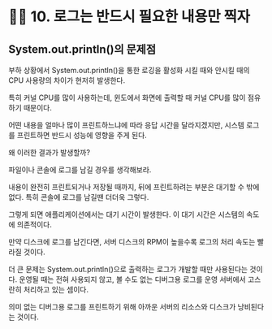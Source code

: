 # ✍🏻 10. 로그는 반드시 필요한 내용만 찍자
## System.out.println()의 문제점
부하 상황에서 System.out.println()을 통한 로깅을 활성화 시킬 때와 안시킬 때의 CPU 사용량의 차이가 현저히 발생한다.

특히 커널 CPU를 많이 사용하는데, 윈도에서 화면에 출력할 때 커널 CPU를 많이 점유하기 때문이다.

어떤 내용을 얼마나 많이 프린트하느냐에 따라 응답 시간을 달라지겠지만, 시스템 로그를 프린트하면 반드시 성능에 영향을 주게 된다.

왜 이러한 결과가 발생할까?

파일이나 콘솔에 로그를 남길 경우를 생각해보라.

내용이 완전히 프린트되거나 저장될 때까지, 뒤에 프린트하려는 부분은 대기할 수 밖에 없다. 특히 콘솔에 로그를 남길땐 더더욱 그렇다.

그렇게 되면 애플리케이션에서는 대기 시간이 발생한다. 이 대기 시간은 시스템의 속도에 의존적이다. 

만약 디스크에 로그를 남긴다면, 서버 디스크의 RPM이 높을수록 로그의 처리 속도는 빨라질 것이다.

더 큰 문제는 System.out.println()으로 출력하는 로그가 개발할 때만 사용된다는 것이다. 운영될 때는 전혀 사용되지 않고, 볼 수도 없는 디버그용 로그를 운영 서버에서 고스란히 처리하고 있는 셈이다.

의미 없는 디버그용 로그를 프린트하기 위해 아까운 서버의 리소스와 디스크가 낭비된다는 것이다.